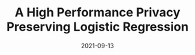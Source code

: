 ---
title: 'A High Performance Privacy Preserving Logistic Regression'
date: 2021-09-13
permalink: /posts/2021/09/blog-post-4/
tags:
  - MPC
  - Machine Learning
  - Logistic Regression
---